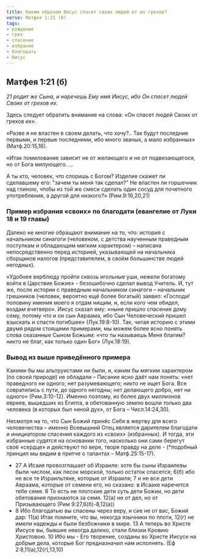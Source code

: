 ```yaml
---
title: Каким образом Иисус спасет своих людей от их грехов?
verse: Матфея 1:21 (б)
tags: 
- рождение
- грех
- спасение
- избрание
- благодать
- Иисус
---
```

## Матфея 1:21 (б)

*21 родит же Сына, и наречешь Ему имя Иисус, ибо Он спасет людей Своих от грехов их.*

Здесь следует обратить внимание на слова: «Он спасет людей Своих от грехов их». 

«Разве я не властен в своем делать, что хочу?.. Так будут последние первыми, и первые последними, ибо много званых, а мало избранных» (Матф.20:15,16).

«Итак помилование зависит не от желающего и не от подвизающегося, но от Бога милующего. …  

А ты кто, человек, что споришь с Богом?  Изделие скажет ли сделавшему его: "зачем ты меня так сделал?"  Не властен ли горшечник над глиною, чтобы из той же смеси сделать один сосуд для почетного употребления, а другой для низкого?» (Рим.9:16,20,21)

### Пример избрания «своих» по благодати  (евангелие от Луки 18 и 19 главы)

Далеко не многие обращают внимание на то, что:  история с начальником синагоги (человеком, с детства наученным праведным поступкам и обладающим мягким характером) – написана непосредственно перед историей, указывающей на начальника сборщиков налогов (представителем, в своём большинстве людей негодных). 

«Удобнее верблюду пройти сквозь игольные уши, нежели богатому войти в Царствие Божие» - безошибочно сделал вывод Учитель. И, тут же, после истории с праведным начальником синагоги – начальник грешников (человек, вероятно ещё более богатый) заявил: «Господи! половину имения моего я отдам нищим, и, если кого чем обидел, воздам вчетверо». Иисус сказал ему: «ныне пришло спасение дому сему, потому что и он сын Авраама,  ибо Сын Человеческий пришел взыскать и спасти погибшее» (Лук.19:8-10).  Так, читая историю с этими двумя рядом стоящими примерами, мы можем более ясно понять слова сказанные Сыном Божьим: «что ты называешь Меня благим? никто не благ, как только один Бог» (Лук.18:19). 

### Вывод из выше приведённого примера

Какими бы мы альтруистами ни были, и, каким бы мягким характером (по своей природе) не обладали – Писание ясно даёт нам понять: «нет праведного ни одного;  нет разумевающего; никто не ищет Бога.  Все совратились с пути, до одного негодны; нет делающего добро, нет ни одного» (Рим.3:10-12).  Именно поэтому,  из более двух миллионов евреев, вышедших из Египта,  в обетованную землю вошли только два человека (в которых был «иной дух», от Бога – Числ.14:24,30).  

Несмотря на то, что Сын Божий принёс Себя в жертву  для всего человечества – именно Всевышний Отец  является дарителем благодати и инициатором спасения каждого из «своих» (избранных). И тогда, эти избранные судятся на основании того, насколько они сами берегут своё «сердце» и действуют по вере, творя правду на деле - (*подобный принцип мы видим в притче о талантах – Матф.25:15-17). 

* 27 А Исаия провозглашает об Израиле: хотя бы сыны Израилевы были числом, как песок морской, только остаток спасется; 6(б) ибо не все те Израильтяне, которые от Израиля; 7 и не все дети Авраама, которые от семени его, но сказано: в Исааке наречется тебе семя. 8 То есть не плотские дети суть дети Божии, но дети обетования признаются за семя. 12(а) не от дел, но от Призывающего (Рим 9:27,6(б)-8,12(а))
* 8 Ибо благодатью вы спасены через веру, и сие не от вас, Божий дар: 11(а) Итак помните, что вы, некогда язычники по плоти, 12(г) не имели надежды и были безбожники в мире. 13 А теперь во Христе Иисусе вы, бывшие некогда далеко, стали близки Кровию Христовою. 10 Ибо мы - Его творение, созданы во Христе Иисусе на добрые дела, которые Бог предназначил нам исполнять. (Еф 2:8,11(а),12(г),13,10)